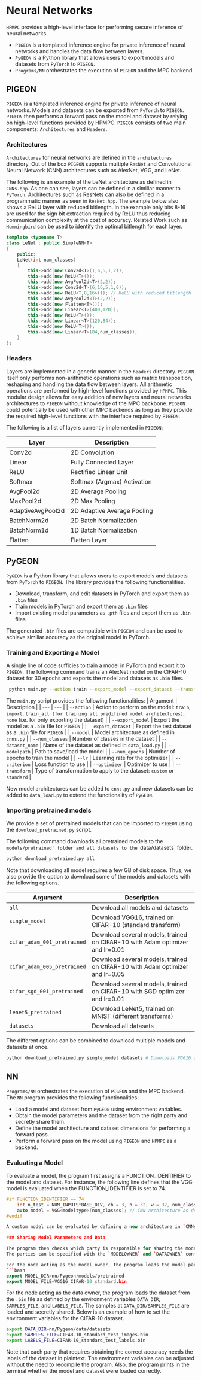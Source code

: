 # Neural Networks

`HPMPC` provides a high-level interface for performing secure inference of neural networks.
- `PIGEON` is a templated inference engine for private inference of neural networks and handles the data flow between layers.
- `PyGEON` is a Python library that allows users to export models and datasets from `PyTorch` to `PIGEON`.
- `Programs/NN` orchestrates the execution of `PIGEON` and the MPC backend.

## PIGEON

`PIGEON` is a templated inference engine for private inference of neural networks. Models and datasets can be exported from `PyTorch` to `PIGEON`. `PIGEON` then performs a forward pass on the model and dataset by relying on high-level functions provided by HPMPC. 
`PIGEON` consists of two main components: `Architectures` and `Headers`.

### Architectures

`Architectures` for neural networks are defined in the `architectures` directory. 
Out of the box `PIGEON` supports multiple `ResNet` and Convolutional Neural Network (CNN) architectures such as AlexNet, VGG, and LeNet.

The following is an example of the LeNet architecture as defined in `CNNs.hpp`. As one can see, layers can be defined in a similiar manner to `PyTorch`. Architectures such as ResNets can also be defined in a programmatic manner as seen in `ResNet.hpp`.
The example below also shows a ReLU layer with reduced bitlength. 
In the example only bits 8-16 are used for the sign bit extraction required by ReLU thus reducing communication complexity at the cost of accuracy. Related Work such as `Hummingbird` can be used to identify the optimal bitlength for each layer.

```cpp
template <typename T>       
class LeNet : public SimpleNN<T>
{
    public:
    LeNet(int num_classes)
    {
        this->add(new Conv2d<T>(1,6,5,1,2));
        this->add(new ReLU<T>());
        this->add(new AvgPool2d<T>(2,2));
        this->add(new Conv2d<T>(6,16,5,1,0));
        this->add(new ReLU<T,8,16>()); // ReLU with reduced bitlength
        this->add(new AvgPool2d<T>(2,2));
        this->add(new Flatten<T>());
        this->add(new Linear<T>(400,120));
        this->add(new ReLU<T>());
        this->add(new Linear<T>(120,84));
        this->add(new ReLU<T>());
        this->add(new Linear<T>(84,num_classes));
    }
};
```

### Headers

Layers are implemented in a generic manner in the `headers` directory. 
`PIGEON` itself only performs non-arithmetic operations such as matrix transposition, reshaping and handling the data flow between layers.
All arithmetic operations are performed by high-level functions provided by `HPMPC`.
This modular design allows for easy addition of new layers and neural networks architectures to `PIGEON` without knowledge of the MPC backbone. 
`PIGEON` could potentially be used with other MPC backends as long as they provide the required high-level functions with the interface required by `PIGEON`.

The following is a list of layers currently implemented in `PIGEON`:

| Layer | Description |
| --- | --- |
| Conv2d | 2D Convolution |
| Linear | Fully Connected Layer |
| ReLU | Rectified Linear Unit |
| Softmax | Softmax (Argmax) Activation |
| AvgPool2d | 2D Average Pooling |
| MaxPool2d | 2D Max Pooling |
| AdaptiveAvgPool2d | 2D Adaptive Average Pooling |
| BatchNorm2d | 2D Batch Normalization |
| BatchNorm1d | 1D Batch Normalization |
| Flatten | Flatten Layer |

## PyGEON

`PyGEON` is a Python library that allows users to export models and datasets from `PyTorch` to `PIGEON`. The library provides the following functionalities.
- Download, transform, and edit datasets in PyTorch and export them as `.bin` files
- Train models in PyTorch and export them as `.bin` files
- Import existing model parameters as `.pth` files and export them as `.bin` files

The generated `.bin` files are compatible with `PIGEON` and can be used to achieve similiar accuracy as the original model in PyTorch.


### Training and Exporting a Model

A single line of code sufficies to train a model in PyTorch and export it to `PIGEON`. The following command trains an AlexNet model on the CIFAR-10 dataset for 30 epochs and exports the model and datasets as `.bin` files.

```bash
 python main.py --action train --export_model --export_dataset --transform standard --model AlexNet --num_classes 10 --dataset_name CIFAR-10 --modelpath ./models/alexnet_cifar --num_epochs 30 --lr 0.01 --criterion CrossEntropyLoss --optimizer Adam
```

The `main.py` script provides the following functionalities:
| Argument | Description |
| --- | --- |
| `--action` | Action to perform on the model: `train`, `import`, `train_all (for training all predifined model architectures)`, `none` (i.e. for only exporting the dataset) |
| `--export_model` | Export the model as a `.bin` file for `PIGEON` |
| `--export_dataset` | Export the test dataset as a `.bin` file for `PIGEON` |
| `--model` | Model architecture as defined in `cnns.py` |
| `--num_classes` | Number of classes in the dataset |
| `--dataset_name` | Name of the dataset as defined in `data_load.py` |
| `--modelpath` | Path to save/load the model |
| `--num_epochs` | Number of epochs to train the model |
| `--lr` | Learning rate for the optimizer |
| `--criterion` | Loss function to use |
| `--optimizer` | Optimizer to use |
| `--transform` | Type of transformation to apply to the dataset: `custom` or `standard` |

New model architectures can be added to `cnns.py` and new datasets can be added to `data_load.py` to extend the functionality of `PyGEON`.

### Importing pretrained models

We provide a set of pretrained models that can be imported to `PIGEON` using the `download_pretrained.py` script. 

The following command downloads all pretrained models to the `models/pretrained' folder and all datasets to the `data/datasets` folder.
```bash
python download_pretrained.py all
```
Note that downloading all model requires a few GB of disk space. Thus, we also provide the option to download some of the models and datasets with the following options.

| Argument | Description |
| --- | --- |
| `all` | Download all models and datasets |
| `single_model` | Download VGG16, trained on CIFAR-10 (standard transform)|
| `cifar_adam_001_pretrained` | Download several models, trained on CIFAR-10 with Adam optimizer and lr=0.01 |
| `cifar_adam_005_pretrained` | Download several models, trained on CIFAR-10 with Adam optimizer and lr=0.05 |
| `cifar_sgd_001_pretrained` | Download several models, trained on CIFAR-10 with SGD optimizer and lr=0.01 |
| `lenet5_pretrained` | Download LeNet5, trained on MNIST (different transforms) |
| `datasets` | Download all datasets |

The different options can be combined to download multiple models and datasets at once.
```bash
python download_pretrained.py single_model datasets # Downloads VGG16 and all datasets
```

## NN

`Programs/NN` orchestrates the execution of `PIGEON` and the MPC backend. The `NN` program provides the following functionalities:
- Load a model and dataset from `PyGEON` using environment variables.
- Obtain the model parameters and the dataset from the right party and secretly share them.
- Define the model architecture and dataset dimensions for performing a forward pass.
- Perform a forward pass on the model using `PIGEON` and `HPMPC` as a backend.

### Evaluating a Model

To evaluate a model, the program first assigns a FUNCTION_IDENTIFIER to the model and dataset. 
For instance, the following line defines that the VGG model is evaluated when the FUNCTION_IDENTIFIER is set to 74.
```cpp
#if FUNCTION_IDENTIFIER == 74 
    int n_test = NUM_INPUTS*BASE_DIV, ch = 3, h = 32, w = 32, num_classes = 10; // CIFAR-10 input dimensions
    auto model = VGG<modeltype>(num_classes); // CNN architecture as defined in CNNs.hpp of PIGEON
#endif

A custom model can be evaluated by defining a new architecture in `CNNs.hpp` and assigning a new FUNCTION_IDENTIFIER to the model in `NN.hpp`. The program ensures that each process handles a separate part of the dataset and prints the accuracy of its classifications in the terminal.

### Sharing Model Parameters and Data

The program then checks which party is responsible for sharing the model parameters and which party is responsible for sharing the dataset. 
The parties can be specified with the `MODELOWNER` and `DATAOWNER` config options. `MODELOWNER=P_0` and `DATAOWNER=P_1` specifies that party 0 is responsible for sharing the model and party 1 is responsible for sharing the dataset. Setting `MODELOWNER=-1` and `DATAOWNER=-1` skips secret sharing which is useful for benchmarking.

For the node acting as the model owner, the program loads the model parameters from the `.bin` file as defined by the environment variables `MODEL_DIR` and `MODEL_FILE`. The model at `MODEL_DIR/MODEL_FILE` is loaded and its parameters are secretly shared. Below is an example of how to set the environment variables for the VGG16 model trained on CIFAR-10.
```bash
export MODEL_DIR=nn/Pygeon/models/pretrained
export MODEL_FILE=VGG16_CIFAR-10_standard.bin
```

For the node acting as the data owner, the program loads the dataset from the `.bin` file as defined by the environment variables `DATA_DIR`, `SAMPLES_FILE`, and `LABELS_FILE`. The samples at 
`DATA_DIR/SAMPLES_FILE` are loaded and secretly shared. Below is an example of how to set the environment variables for the CIFAR-10 dataset.
```bash
export DATA_DIR=nn/Pygeon/data/datasets
export SAMPLES_FILE=CIFAR-10_standard_test_images.bin
export LABELS_FILE=CIFAR-10_standard_test_labels.bin
```

Note that each party that requires obtaining the correct accuracy needs the labels of the dataset in plaintext. The environment variables can be adjusted without the need to recompile the program. Also, the program prints in the terminal whether the model and dataset were loaded correctly.


